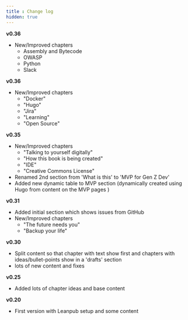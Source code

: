 ```yaml
---
title : Change log
hidden: true
---
```


**v0.36**

- New/Improved chapters    
    - Assembly and Bytecode
    - OWASP
    - Python
    - Slack

**v0.36**

 - New/Improved chapters    
    - "Docker"
    - "Hugo"
    - "Jira"
    - "Learning"
    - "Open Source"

**v0.35**

 - New/Improved chapters    
    - "Talking to yourself digitally"        
    - "How this book is being created"
    - "IDE"
    - "Creative Commons License"
 - Renamed 2nd section from 'What is this' to 'MVP for Gen Z Dev'  
 - Added new dynamic table to MVP section (dynamically created using Hugo from content on the MVP pages )

**v0.31**

 - Added initial section which shows issues from GitHub
 - New/Improved chapters
    - "The future needs you"
    - "Backup your life"

**v0.30**

 - Split content so that chapter with text show first and chapters with ideas/bullet-points show in a 'drafts' section
 - lots of new content and fixes

**v0.25**

 - Added lots of chapter ideas and base content

**v0.20**
 - First version with Leanpub setup and some content
